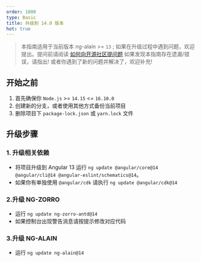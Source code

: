 ```yaml
---
order: 1000
type: Basic
title: 升级到 14.0 版本
hot: true
---
```


> 本指南适用于当前版本 ng-alain >= `13` ;
> 如果在升级过程中遇到问题，欢迎提出。提问前请阅读 [如何向开源社区提问题](https://github.com/seajs/seajs/issues/545)
> 如果发现本指南存在遗漏/错误，请指出!
> 或者你遇到了新的问题并解决了，欢迎补充!

## 开始之前

1. 首先确保你 `Node.js` >= `14.15` <= `16.10.0`
2. 创建新的分支，或者使用其他方式备份当前项目
3. 删除项目下 `package-lock.json` 或 `yarn.lock` 文件

## 升级步骤

### 1. 升级相关依赖

- 将项目升级到 Angular 13 运行 `ng update @angular/core@14 @angular/cli@14 @angular-eslint/schematics@14`。
- 如果你有单独使用 `@angular/cdk` 请执行 `ng update @angular/cdk@14`

### 2.升级 NG-ZORRO

- 运行 `ng update ng-zorro-antd@14`
- 如果控制台出现警告消息请按提示修改对应代码

### 3.升级 NG-ALAIN

- 运行 `ng update ng-alain@14`
